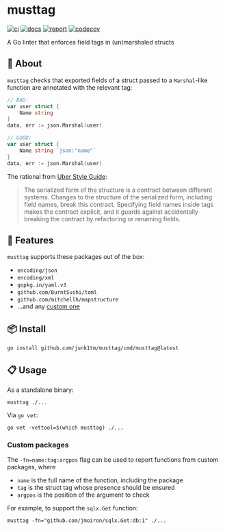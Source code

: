 # musttag

[![ci](https://github.com/junk1tm/musttag/actions/workflows/go.yml/badge.svg)](https://github.com/junk1tm/musttag/actions/workflows/go.yml)
[![docs](https://pkg.go.dev/badge/github.com/junk1tm/musttag.svg)](https://pkg.go.dev/github.com/junk1tm/musttag)
[![report](https://goreportcard.com/badge/github.com/junk1tm/musttag)](https://goreportcard.com/report/github.com/junk1tm/musttag)
[![codecov](https://codecov.io/gh/junk1tm/musttag/branch/main/graph/badge.svg)](https://codecov.io/gh/junk1tm/musttag)

A Go linter that enforces field tags in (un)marshaled structs

## 📌 About

`musttag` checks that exported fields of a struct passed to a `Marshal`-like function are annotated with the relevant tag:

```go
// BAD:
var user struct {
	Name string
}
data, err := json.Marshal(user)

// GOOD:
var user struct {
	Name string `json:"name"`
}
data, err := json.Marshal(user)
```

The rational from [Uber Style Guide][1]:

> The serialized form of the structure is a contract between different systems.
> Changes to the structure of the serialized form, including field names, break this contract.
> Specifying field names inside tags makes the contract explicit,
> and it guards against accidentally breaking the contract by refactoring or renaming fields.

## 🚀 Features

`musttag` supports these packages out of the box:

* `encoding/json`
* `encoding/xml`
* `gopkg.in/yaml.v3`
* `github.com/BurntSushi/toml`
* `github.com/mitchellh/mapstructure`
* ...and any [custom one](#custom-packages)

## 📦 Install

```shell
go install github.com/junk1tm/musttag/cmd/musttag@latest
```

## 📋 Usage

As a standalone binary:

```shell
musttag ./...
```

Via `go vet`:

```shell
go vet -vettool=$(which musttag) ./...
```

### Custom packages

The `-fn=name:tag:argpos` flag can be used to report functions from custom packages, where

* `name` is the full name of the function, including the package
* `tag` is the struct tag whose presence should be ensured
* `argpos` is the position of the argument to check

For example, to support the `sqlx.Get` function:

```shell
musttag -fn="github.com/jmoiron/sqlx.Get:db:1" ./...
```

[1]: https://github.com/uber-go/guide/blob/master/style.md#use-field-tags-in-marshaled-structs
